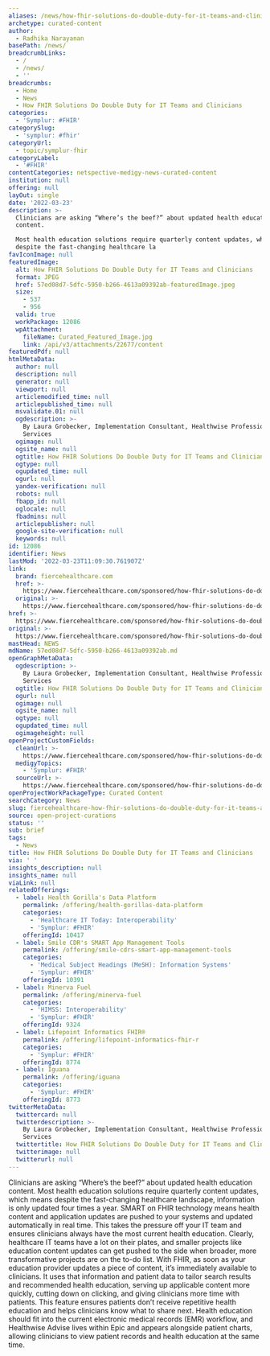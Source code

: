 ```yaml
---
aliases: /news/how-fhir-solutions-do-double-duty-for-it-teams-and-clinicians
archetype: curated-content
author:
  - Radhika Narayanan
basePath: /news/
breadcrumbLinks:
  - /
  - /news/
  - ''
breadcrumbs:
  - Home
  - News
  - How FHIR Solutions Do Double Duty for IT Teams and Clinicians
categories:
  - 'Symplur: #FHIR'
categorySlug:
  - 'symplur: #fhir'
categoryUrl:
  - topic/symplur-fhir
categoryLabel:
  - '#FHIR'
contentCategories: netspective-medigy-news-curated-content
institution: null
offering: null
layOut: single
date: '2022-03-23'
description: >-
  Clinicians are asking “Where’s the beef?” about updated health education
  content.

  Most health education solutions require quarterly content updates, which means
  despite the fast-changing healthcare la
favIconImage: null
featuredImage:
  alt: How FHIR Solutions Do Double Duty for IT Teams and Clinicians
  format: JPEG
  href: 57ed08d7-5dfc-5950-b266-4613a09392ab-featuredImage.jpeg
  size:
    - 537
    - 956
  valid: true
  workPackage: 12086
  wpAttachment:
    fileName: Curated_Featured_Image.jpg
    link: /api/v3/attachments/22677/content
featuredPdf: null
htmlMetaData:
  author: null
  description: null
  generator: null
  viewport: null
  articlemodified_time: null
  articlepublished_time: null
  msvalidate.01: null
  ogdescription: >-
    By Laura Grobecker, Implementation Consultant, Healthwise Professional
    Services
  ogimage: null
  ogsite_name: null
  ogtitle: How FHIR Solutions Do Double Duty for IT Teams and Clinicians
  ogtype: null
  ogupdated_time: null
  ogurl: null
  yandex-verification: null
  robots: null
  fbapp_id: null
  oglocale: null
  fbadmins: null
  articlepublisher: null
  google-site-verification: null
  keywords: null
id: 12086
identifier: News
lastMod: '2022-03-23T11:09:30.761907Z'
link:
  brand: fiercehealthcare.com
  href: >-
    https://www.fiercehealthcare.com/sponsored/how-fhir-solutions-do-double-duty-it-teams-and-clinicians
  original: >-
    https://www.fiercehealthcare.com/sponsored/how-fhir-solutions-do-double-duty-it-teams-and-clinicians
href: >-
  https://www.fiercehealthcare.com/sponsored/how-fhir-solutions-do-double-duty-it-teams-and-clinicians
original: >-
  https://www.fiercehealthcare.com/sponsored/how-fhir-solutions-do-double-duty-it-teams-and-clinicians
mastHead: NEWS
mdName: 57ed08d7-5dfc-5950-b266-4613a09392ab.md
openGraphMetaData:
  ogdescription: >-
    By Laura Grobecker, Implementation Consultant, Healthwise Professional
    Services
  ogtitle: How FHIR Solutions Do Double Duty for IT Teams and Clinicians
  ogurl: null
  ogimage: null
  ogsite_name: null
  ogtype: null
  ogupdated_time: null
  ogimageheight: null
openProjectCustomFields:
  cleanUrl: >-
    https://www.fiercehealthcare.com/sponsored/how-fhir-solutions-do-double-duty-it-teams-and-clinicians
  medigyTopics:
    - 'Symplur: #FHIR'
  sourceUrl: >-
    https://www.fiercehealthcare.com/sponsored/how-fhir-solutions-do-double-duty-it-teams-and-clinicians
openProjectWorkPackageType: Curated Content
searchCategory: News
slug: fiercehealthcare-how-fhir-solutions-do-double-duty-for-it-teams-and-clinicians
source: open-project-curations
status: ''
sub: brief
tags:
  - News
title: How FHIR Solutions Do Double Duty for IT Teams and Clinicians
via: ' '
insights_description: null
insights_name: null
viaLink: null
relatedOfferings:
  - label: Health Gorilla's Data Platform
    permalink: /offering/health-gorillas-data-platform
    categories:
      - 'Healthcare IT Today: Interoperability'
      - 'Symplur: #FHIR'
    offeringId: 10417
  - label: Smile CDR's SMART App Management Tools
    permalink: /offering/smile-cdrs-smart-app-management-tools
    categories:
      - 'Medical Subject Headings (MeSH): Information Systems'
      - 'Symplur: #FHIR'
    offeringId: 10391
  - label: Minerva Fuel
    permalink: /offering/minerva-fuel
    categories:
      - 'HIMSS: Interoperability'
      - 'Symplur: #FHIR'
    offeringId: 9324
  - label: Lifepoint Informatics FHIR®
    permalink: /offering/lifepoint-informatics-fhir-r
    categories:
      - 'Symplur: #FHIR'
    offeringId: 8774
  - label: Iguana
    permalink: /offering/iguana
    categories:
      - 'Symplur: #FHIR'
    offeringId: 8773
twitterMetaData:
  twittercard: null
  twitterdescription: >-
    By Laura Grobecker, Implementation Consultant, Healthwise Professional
    Services
  twittertitle: How FHIR Solutions Do Double Duty for IT Teams and Clinicians
  twitterimage: null
  twitterurl: null
---
```

<p>Clinicians are asking “Where’s the beef?” about updated health education content.
Most health education solutions require quarterly content updates, which means despite the fast-changing healthcare landscape, information is only updated four times a year.
SMART on FHIR technology means health content and application updates are pushed to your systems and updated automatically in real time.
This takes the pressure off your IT team and ensures clinicians always have the most current health education.
Clearly, healthcare IT teams have a lot on their plates, and smaller projects like education content updates can get pushed to the side when broader, more transformative projects are on the to-do list.
With FHIR, as soon as your education provider updates a piece of content, it’s immediately available to clinicians.
It uses that information and patient data to tailor search results and recommended health education, serving up applicable content more quickly, cutting down on clicking, and giving clinicians more time with patients.
This feature ensures patients don’t receive repetitive health education and helps clinicians know what to share next.
Health education should fit into the current electronic medical records (EMR) workflow, and Healthwise Advise lives within Epic and appears alongside patient charts, allowing clinicians to view patient records and health education at the same time.</p>